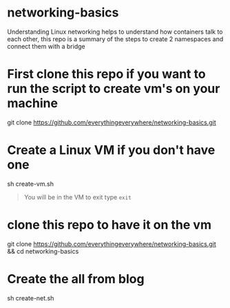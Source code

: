 # networking-basics
Understanding Linux networking helps to understand how containers talk to each other, this repo is a summary of the steps to create 2 namespaces and connect them with a bridge

# First clone this repo if you want to run the script to create vm's on your machine

git clone https://github.com/everythingeverywhere/networking-basics.git 

# Create a Linux VM if you don't have one
sh create-vm.sh

> You will be in the VM to exit type `exit`

# clone this repo to have it on the vm

git clone https://github.com/everythingeverywhere/networking-basics.git && cd networking-basics

# Create the all from blog
sh create-net.sh